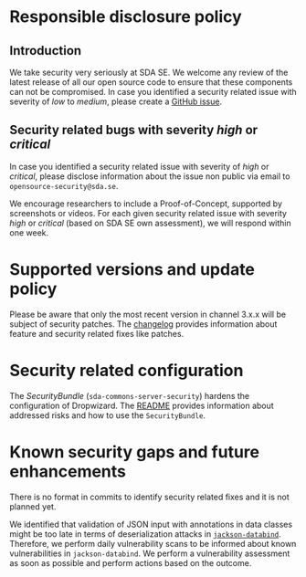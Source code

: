 # Responsible disclosure policy

## Introduction

We take security very seriously at SDA SE.
We welcome any review of the latest release of all our open source code to ensure that these components can not be compromised.
In case you identified a security related issue with severity of _low_ to _medium_, please create a [GitHub issue](https://github.com/SDA-SE/sda-dropwizard-commons/issues). 


## Security related bugs with severity _high_ or _critical_

In case you identified a security related issue with severity of _high_ or _critical_, please disclose information about the issue non public via email to `opensource-security@sda.se`.

We encourage researchers to include a Proof-of-Concept, supported by screenshots or videos.
For each given security related issue with severity _high_ or _critical_ (based on SDA SE own assessment), we will respond within one week.


# Supported versions and update policy

Please be aware that only the most recent version in channel 3.x.x will be subject of security patches.
The [changelog](https://github.com/SDA-SE/sda-dropwizard-commons/releases/) provides information about feature and security related fixes like patches.


# Security related configuration

The _SecurityBundle_ (`sda-commons-server-security`) hardens the configuration of Dropwizard. The [README](https://github.com/SDA-SE/sda-dropwizard-commons/tree/main/sda-commons-server-security) provides information about addressed risks and how to use the `SecurityBundle`.


# Known security gaps and future enhancements

There is no format in commits to identify security related fixes and it is not planned yet.

We identified that validation of JSON input with annotations in data classes might be too late in terms of deserialization attacks in [`jackson-databind`](https://github.com/FasterXML/jackson-databind).
Therefore, we perform daily vulnerability scans to be informed about known vulnerabilities in `jackson-databind`. We perform a vulnerability assessment as soon as possible and perform actions based on the outcome.
